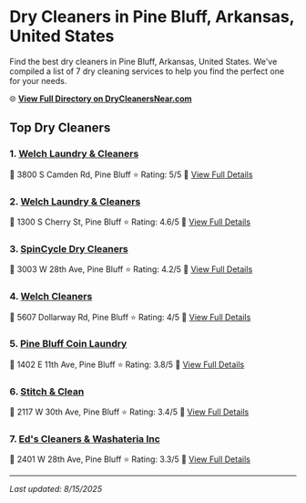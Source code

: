 # Dry Cleaners in Pine Bluff, Arkansas, United States

Find the best dry cleaners in Pine Bluff, Arkansas, United States. We've compiled a list of 7 dry cleaning services to help you find the perfect one for your needs.

🌐 **[View Full Directory on DryCleanersNear.com](https://drycleanersnear.com/city/US/Arkansas/Pine%20Bluff)**

## Top Dry Cleaners

### 1. [Welch Laundry & Cleaners](https://drycleanersnear.com/dryCleaner/6868872b6c86ac6c48acf266/welch-laundry-cleaners)
📍 3800 S Camden Rd, Pine Bluff
⭐ Rating: 5/5
🔗 [View Full Details](https://drycleanersnear.com/dryCleaner/6868872b6c86ac6c48acf266/welch-laundry-cleaners)

### 2. [Welch Laundry & Cleaners](https://drycleanersnear.com/dryCleaner/686887346c86ac6c48acf34c/welch-laundry-cleaners)
📍 1300 S Cherry St, Pine Bluff
⭐ Rating: 4.6/5
🔗 [View Full Details](https://drycleanersnear.com/dryCleaner/686887346c86ac6c48acf34c/welch-laundry-cleaners)

### 3. [SpinCycle Dry Cleaners](https://drycleanersnear.com/dryCleaner/686887366c86ac6c48acf389/spincycle-dry-cleaners)
📍 3003 W 28th Ave, Pine Bluff
⭐ Rating: 4.2/5
🔗 [View Full Details](https://drycleanersnear.com/dryCleaner/686887366c86ac6c48acf389/spincycle-dry-cleaners)

### 4. [Welch Cleaners](https://drycleanersnear.com/dryCleaner/6868873b6c86ac6c48acf41b/welch-cleaners)
📍 5607 Dollarway Rd, Pine Bluff
⭐ Rating: 4/5
🔗 [View Full Details](https://drycleanersnear.com/dryCleaner/6868873b6c86ac6c48acf41b/welch-cleaners)

### 5. [Pine Bluff Coin Laundry](https://drycleanersnear.com/dryCleaner/6868872e6c86ac6c48acf2a6/pine-bluff-coin-laundry)
📍 1402 E 11th Ave, Pine Bluff
⭐ Rating: 3.8/5
🔗 [View Full Details](https://drycleanersnear.com/dryCleaner/6868872e6c86ac6c48acf2a6/pine-bluff-coin-laundry)

### 6. [Stitch & Clean](https://drycleanersnear.com/dryCleaner/686887356c86ac6c48acf36a/stitch-clean)
📍 2117 W 30th Ave, Pine Bluff
⭐ Rating: 3.4/5
🔗 [View Full Details](https://drycleanersnear.com/dryCleaner/686887356c86ac6c48acf36a/stitch-clean)

### 7. [Ed's Cleaners & Washateria Inc](https://drycleanersnear.com/dryCleaner/686887616c86ac6c48acf591/ed-s-cleaners-washateria-inc)
📍 2401 W 28th Ave, Pine Bluff
⭐ Rating: 3.3/5
🔗 [View Full Details](https://drycleanersnear.com/dryCleaner/686887616c86ac6c48acf591/ed-s-cleaners-washateria-inc)


---

*Last updated: 8/15/2025*
